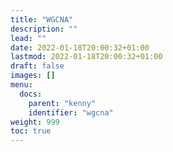 ```yaml
---
title: "WGCNA"
description: ""
lead: ""
date: 2022-01-18T20:00:32+01:00
lastmod: 2022-01-18T20:00:32+01:00
draft: false
images: []
menu:
  docs:
    parent: "kenny"
    identifier: "wgcna"
weight: 999
toc: true
---
```

